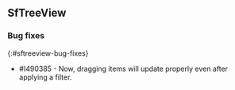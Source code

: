 ## SfTreeView

### Bug fixes
{:#sftreeview-bug-fixes}

* \#I490385 - Now, dragging items will update properly even after applying a filter.
